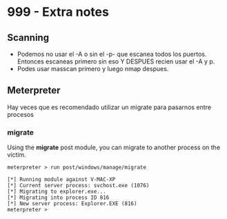 # 999 - Extra notes

## Scanning

* Podemos no usar el -A o sin el -p- que escanea todos los puertos. Entonces escaneas primero sin eso Y DESPUES recien usar el -A y p.
* Podes usar masscan primero y luego nmap despues.

## Meterpreter

Hay veces que es recomendado utilizar un migrate para pasarnos entre procesos

### migrate

Using the **migrate** post module, you can migrate to another process on the victim.

```text
meterpreter > run post/windows/manage/migrate 

[*] Running module against V-MAC-XP
[*] Current server process: svchost.exe (1076)
[*] Migrating to explorer.exe...
[*] Migrating into process ID 816
[*] New server process: Explorer.EXE (816)
meterpreter >
```

